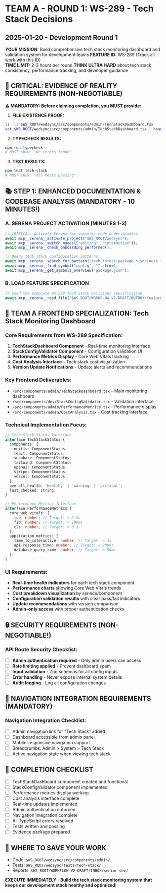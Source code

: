 # TEAM A - ROUND 1: WS-289 - Tech Stack Decisions
## 2025-01-20 - Development Round 1

**YOUR MISSION:** Build comprehensive tech stack monitoring dashboard and validation system for development teams
**FEATURE ID:** WS-289 (Track all work with this ID)  
**TIME LIMIT:** 2-3 hours per round
**THINK ULTRA HARD** about tech stack consistency, performance tracking, and developer guidance

## 🚨 CRITICAL: EVIDENCE OF REALITY REQUIREMENTS (NON-NEGOTIABLE)

**⚠️ MANDATORY: Before claiming completion, you MUST provide:**

1. **FILE EXISTENCE PROOF:**
```bash
ls -la $WS_ROOT/wedsync/src/components/admin/TechStackDashboard.tsx
cat $WS_ROOT/wedsync/src/components/admin/TechStackDashboard.tsx | head -20
```

2. **TYPECHECK RESULTS:**
```bash
npm run typecheck
# MUST show: "No errors found"
```

3. **TEST RESULTS:**
```bash
npm test tech-stack
# MUST show: "All tests passing"
```

## 📚 STEP 1: ENHANCED DOCUMENTATION & CODEBASE ANALYSIS (MANDATORY - 10 MINUTES!)

### A. SERENA PROJECT ACTIVATION (MINUTES 1-3)
```typescript
// CRITICAL: Activate Serena for semantic code understanding
await mcp__serena__activate_project("$WS_ROOT/wedsync");
await mcp__serena__switch_modes(["editing", "interactive"]);
await mcp__serena__check_onboarding_performed();

// Query tech stack configuration patterns
await mcp__serena__search_for_pattern("tech.*stack|package.*json|next.*config");
await mcp__serena__find_symbol("config", "", true);
await mcp__serena__get_symbols_overview("package.json");
```

### B. LOAD FEATURE SPECIFICATION
```typescript
// Load the complete WS-289 Tech Stack Decisions specification
await mcp__serena__read_file("$WS_ROOT/WORKFLOW-V2-DRAFT/OUTBOX/feature-designer/WS-289-tech-stack-decisions-technical.md");
```

## 🎯 TEAM A FRONTEND SPECIALIZATION: Tech Stack Monitoring Dashboard

### Core Requirements from WS-289 Specification:
1. **TechStackDashboard Component** - Real-time monitoring interface
2. **StackConfigValidator Component** - Configuration validation UI  
3. **Performance Metrics Display** - Core Web Vitals tracking
4. **Cost Analysis Interface** - Tech stack cost visualization
5. **Version Update Notifications** - Update alerts and recommendations

### Key Frontend Deliverables:
- `/src/components/admin/TechStackDashboard.tsx` - Main monitoring dashboard
- `/src/components/dev/StackConfigValidator.tsx` - Validation interface
- `/src/components/admin/PerformanceMetrics.tsx` - Performance display
- `/src/components/admin/CostAnalysis.tsx` - Cost tracking interface

### Technical Implementation Focus:
```typescript
// Tech Stack Status Interface
interface TechStackStatus {
  components: {
    nextjs: ComponentStatus;
    react: ComponentStatus;
    supabase: ComponentStatus;
    tailwind: ComponentStatus;
    openai: ComponentStatus;
    stripe: ComponentStatus;
    vercel: ComponentStatus;
  };
  overall_health: 'healthy' | 'warning' | 'critical';
  last_checked: string;
}

// Performance Metrics Interface  
interface PerformanceMetrics {
  core_web_vitals: {
    lcp: number; // Target: < 2.5s
    fid: number; // Target: < 100ms  
    cls: number; // Target: < 0.1
  };
  application_metrics: {
    time_to_interactive: number; // Target: < 3s
    api_response_time: number; // Target: < 200ms
    database_query_time: number; // Target: < 50ms
  };
}
```

### UI Requirements:
- **Real-time health indicators** for each tech stack component
- **Performance charts** showing Core Web Vitals trends
- **Cost breakdown visualization** by service/component
- **Configuration validation results** with clear pass/fail indicators
- **Update recommendations** with version comparison
- **Admin-only access** with proper authentication checks

## 🔒 SECURITY REQUIREMENTS (NON-NEGOTIABLE!)

### API Route Security Checklist:
- [ ] **Admin authentication required** - Only admin users can access
- [ ] **Rate limiting applied** - Prevent dashboard spam
- [ ] **Input validation** - Zod schemas for all config inputs  
- [ ] **Error handling** - Never expose internal system details
- [ ] **Audit logging** - Log all configuration changes

## 🧭 NAVIGATION INTEGRATION REQUIREMENTS (MANDATORY)

### Navigation Integration Checklist:
- [ ] Admin navigation link for "Tech Stack" added
- [ ] Dashboard accessible from admin panel
- [ ] Mobile-responsive navigation support
- [ ] Breadcrumbs: Admin > System > Tech Stack
- [ ] Active navigation state when viewing tech stack

## 🏁 COMPLETION CHECKLIST

- [ ] TechStackDashboard component created and functional
- [ ] StackConfigValidator component implemented
- [ ] Performance metrics display working
- [ ] Cost analysis interface complete
- [ ] Real-time updates implemented
- [ ] Admin authentication enforced
- [ ] Navigation integration complete
- [ ] All TypeScript errors resolved
- [ ] Tests written and passing
- [ ] Evidence package prepared

## 💾 WHERE TO SAVE YOUR WORK
- Code: `$WS_ROOT/wedsync/src/components/admin/`
- Tests: `$WS_ROOT/wedsync/tests/tech-stack/`
- Reports: `$WS_ROOT/WORKFLOW-V2-DRAFT/INBOX/senior-dev/`

**EXECUTE IMMEDIATELY - Build the tech stack monitoring system that keeps our development stack healthy and optimized!**